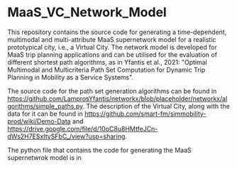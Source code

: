 # MaaS_VC_Network_Model
This repository contains the source code for generating a time-dependent, multimodal and multi-attribute MaaS supernetwork model for a realistic prototypical city, i.e., a Virtual City. The network model is developed for MaaS trip planning applications and can be utilised for the evaluation of different shortest path algorithms, as in Yfantis et al., 2021: "Optimal Multimodal and Multicriteria Path Set Computation for Dynamic Trip Planning in Mobility as a Service Systems".

The source code for the path set generation algorithms can be found in https://github.com/LamprosYfantis/networkx/blob/placeholder/networkx/algorithms/simple_paths.py. The description of the Virtual City, along with the data for it can be found in https://github.com/smart-fm/simmobility-prod/wiki/Demo-Data and https://drive.google.com/file/d/10oC8u8HMtfeJCn-dWs2H7ESxItySFbC_/view?usp=sharing.

The python file that contains the code for generating the MaaS supernetwrok model is in 

